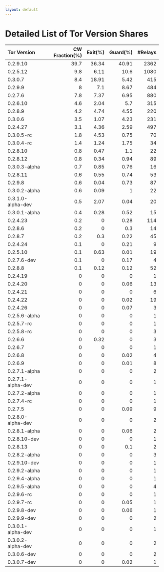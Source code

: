 ```yaml
---
layout: default
---
```



# Detailed List of Tor Version Shares

| Tor Version       |   CW Fraction(%) |   Exit(%) |   Guard(%) |   #Relays |
|:------------------|-----------------:|----------:|-----------:|----------:|
| 0.2.9.10          |             39.7 |     36.34 |      40.91 |      2362 |
| 0.2.5.12          |              9.8 |      6.11 |      10.6  |      1080 |
| 0.3.0.7           |              8.4 |     18.91 |       5.42 |       415 |
| 0.2.9.9           |              8   |      7.1  |       8.67 |       484 |
| 0.2.7.6           |              7.8 |      7.37 |       6.95 |       880 |
| 0.2.6.10          |              4.6 |      2.04 |       5.7  |       315 |
| 0.2.8.9           |              4.2 |      4.74 |       4.55 |       220 |
| 0.3.0.6           |              3.5 |      1.07 |       4.23 |       231 |
| 0.2.4.27          |              3.1 |      4.36 |       2.59 |       497 |
| 0.3.0.5-rc        |              1.8 |      4.53 |       0.75 |        70 |
| 0.3.0.4-rc        |              1.4 |      1.24 |       1.75 |        34 |
| 0.2.8.10          |              0.8 |      0.47 |       1.1  |        22 |
| 0.2.8.12          |              0.8 |      0.34 |       0.94 |        89 |
| 0.3.0.3-alpha     |              0.7 |      0.85 |       0.76 |        16 |
| 0.2.8.11          |              0.6 |      0.55 |       0.74 |        53 |
| 0.2.9.8           |              0.6 |      0.04 |       0.73 |        87 |
| 0.3.0.2-alpha     |              0.6 |      0.09 |       1    |        22 |
| 0.3.1.0-alpha-dev |              0.5 |      2.07 |       0.04 |        20 |
| 0.3.0.1-alpha     |              0.4 |      0.28 |       0.52 |        15 |
| 0.2.4.23          |              0.2 |      0    |       0.28 |       114 |
| 0.2.8.6           |              0.2 |      0    |       0.3  |        14 |
| 0.2.8.7           |              0.2 |      0.3  |       0.22 |        45 |
| 0.2.4.24          |              0.1 |      0    |       0.21 |         9 |
| 0.2.5.10          |              0.1 |      0.63 |       0.01 |        19 |
| 0.2.7.6-dev       |              0.1 |      0    |       0.17 |         4 |
| 0.2.8.8           |              0.1 |      0.12 |       0.12 |        52 |
| 0.2.4.19          |              0   |      0    |       0    |         1 |
| 0.2.4.20          |              0   |      0    |       0.06 |        13 |
| 0.2.4.21          |              0   |      0    |       0    |         6 |
| 0.2.4.22          |              0   |      0    |       0.02 |        19 |
| 0.2.4.26          |              0   |      0    |       0.07 |         3 |
| 0.2.5.6-alpha     |              0   |      0    |       0    |         1 |
| 0.2.5.7-rc        |              0   |      0    |       0    |         1 |
| 0.2.5.8-rc        |              0   |      0    |       0    |         3 |
| 0.2.6.6           |              0   |      0.32 |       0    |         3 |
| 0.2.6.7           |              0   |      0    |       0    |         1 |
| 0.2.6.8           |              0   |      0    |       0.02 |         4 |
| 0.2.6.9           |              0   |      0    |       0.01 |         8 |
| 0.2.7.1-alpha     |              0   |      0    |       0    |         2 |
| 0.2.7.1-alpha-dev |              0   |      0    |       0    |         1 |
| 0.2.7.2-alpha     |              0   |      0    |       0    |         1 |
| 0.2.7.4-rc        |              0   |      0    |       0    |         1 |
| 0.2.7.5           |              0   |      0    |       0.09 |         9 |
| 0.2.8.0-alpha-dev |              0   |      0    |       0    |         2 |
| 0.2.8.1-alpha     |              0   |      0    |       0.06 |         2 |
| 0.2.8.10-dev      |              0   |      0    |       0    |         1 |
| 0.2.8.13          |              0   |      0    |       0.1  |         2 |
| 0.2.8.2-alpha     |              0   |      0    |       0    |         3 |
| 0.2.9.10-dev      |              0   |      0    |       0    |         1 |
| 0.2.9.2-alpha     |              0   |      0    |       0    |         1 |
| 0.2.9.4-alpha     |              0   |      0    |       0    |         1 |
| 0.2.9.5-alpha     |              0   |      0    |       0    |         4 |
| 0.2.9.6-rc        |              0   |      0    |       0    |         1 |
| 0.2.9.7-rc        |              0   |      0    |       0.05 |         1 |
| 0.2.9.8-dev       |              0   |      0    |       0.06 |         1 |
| 0.2.9.9-dev       |              0   |      0    |       0    |         2 |
| 0.3.0.1-alpha-dev |              0   |      0    |       0    |         1 |
| 0.3.0.2-alpha-dev |              0   |      0    |       0    |         2 |
| 0.3.0.6-dev       |              0   |      0    |       0    |         2 |
| 0.3.0.7-dev       |              0   |      0    |       0.02 |         1 |